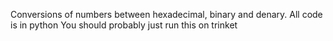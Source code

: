 Conversions of numbers between hexadecimal, binary and denary. All code is in python
You should probably just run this on trinket
